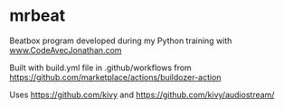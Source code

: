 # mrbeat
Beatbox program developed during my Python training with www.CodeAvecJonathan.com

Built with build.yml file in .github/workflows from https://github.com/marketplace/actions/buildozer-action

Uses https://github.com/kivy and https://github.com/kivy/audiostream/
